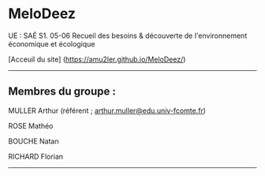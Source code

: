 # MeloDeez

UE : SAÉ S1. 05-06 Recueil des besoins & découverte de l'environnement économique et écologique

[Acceuil du site] (https://amu2ler.github.io/MeloDeez/)

 - - - - - - - - - - - - - - 
## Membres du groupe : 

MULLER Arthur (référent ; arthur.muller@edu.univ-fcomte.fr)

ROSE Mathéo

BOUCHE Natan

RICHARD Florian

 - - - - - - - - - - - - - - 

 

